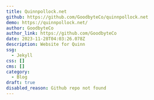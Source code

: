 ```yaml
---
title: Quinnpollock.net
github: https://github.com/GoodbyteCo/quinnpollock.net
demo: https://quinnpollock.net/
author: GoodbyteCo
author_link: https://github.com/GoodbyteCo
date: 2023-11-28T04:03:26.078Z
description: Website for Quinn
ssg:
  - Jekyll
css: []
cms: []
category:
  - Blog
draft: true
disabled_reason: Github repo not found
---
```

